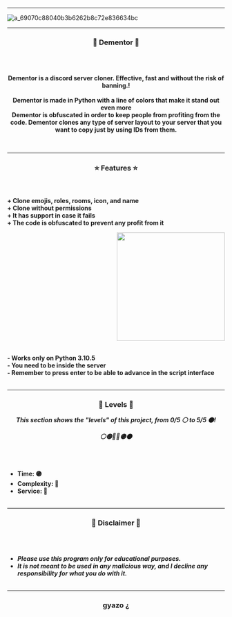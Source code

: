 -----

![a_69070c88040b3b6262b8c72e836634bc](https://github.com/gyaz00/Dementor/assets/156465561/5b364506-d0ec-4a01-9da3-a6a234e610c2)


-----

### <p align="center">👻 Dementor 👻</p>

<br><br>
<p align="center">
<strong>
Dementor is a discord server cloner. Effective, fast and without the risk of banning.!
<br><br>
Dementor is made in Python with a line of colors that make it stand out even more
<br>
Dementor is obfuscated in order to keep people from profiting from the code. Dementor clones any type of server layout to your server that you want to copy just by using IDs from them.
</strong>
</p>
<br>

-----

### <p align="center">⭐ Features ⭐</p>

<br><br>
<strong>+ Clone emojis, roles, rooms, icon, and name</strong>
<br>
<strong>+ Clone without permissions</strong>
<br>
<strong>+ It has support in case it fails</strong>
<br>
<strong>+ The code is obfuscated to prevent any profit from it</strong>
<br>

<p align="right">
<img src="https://media.giphy.com/media/pgCyMCr3UmkvUUxkjP/source.gif" width="250", height="250">
</p>

<br>
<strong>- Works only on Python 3.10.5</strong>
<br>
<strong>- You need to be inside the server</strong>
<br>
<strong>- Remember to press enter to be able to advance in the script interface</strong>
<br><br>

-----

### <p align="center">🎯 Levels 🎯</p>

<p align="center"><strong><i>This section shows the "levels" of this project, from 0/5 ⚪ to 5/5 ⚫!</i></strong</p>
<p align="center"><strong><i>⚪🟢🔵🔴🟣⚫</i></strong</p>

<br><br>
* Time: 🟣
* Complexity: 🔴
* Service: 🔴
<br><br>

-----

### <p align="center">📌 Disclaimer 📌</p>

<br><br>
* ***Please use this program only for educational purposes.***
* ***It is not meant to be used in any malicious way, and I decline any responsibility for what you do with it.***
<br><br>

-----

### <p align="center">gyazo ¿</p>
